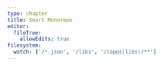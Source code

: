 ```yaml
---
type: chapter
title: Smart Monorepo
editor:
  fileTree:
    allowEdits: true
filesystem:
  watch: ['/*.json', '/libs', '/(apps|libs)/**']
---
```

